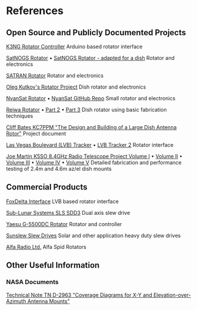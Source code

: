 # References

## Open Source and Publicly Documented Projects

[K3NG Rotator Controller](https://github.com/k3ng/k3ng_rotator_controller) Arduino based rotator interface

[SatNOGS Rotator](https://satnogs.org/documentation/projects/) &bull; [SatNOGS Rotator - adapted for a dish](https://community.libre.space/t/v3-1-dc-rotator/1145) Rotator and electronics

[SATRAN Rotator](https://www.satran.io) Rotator and electronics

[Oleg Kutkov's Rotator Project](https://olegkutkov.me/2021/02/11/small-satellite-dish-with-rotator/) Dish rotator and electronics

[NyanSat Rotator](https://nyan-sat.com/chapter0.html) &bull; [NyanSat GitHub Repo](https://github.com/RedBalloonShenanigans/antenny) Small rotator and electronics 

[Reiwa Rotator](https://reiwaembedded.com/mobile-satellite-ground-station-part-1-design-concept/) &bull; [Part 2](https://reiwaembedded.com/mobile-satellite-ground-station-part-2-assembly/) &bull; [Part 3](https://reiwaembedded.com/dish-antenna-rotatorpart-3-integration/) Dish rotator using basic fabrication techniques

[Cliff Bates KC7PPM "The Design and Building of a Large Dish Antenna Rotor"](https://www.radio-astronomy.org/pdf/LargeRadioAstronomyDishAntennaRotor_Bates_full_final.pdf) Project document

[Las Vegas Boulevard (LVB) Tracker](http://www.g6lvb.com/Articles/LVBTracker/index.htm) &bull; [LVB Tracker 2](http://www.g6lvb.com/Articles/LVBTracker2/index.htm) Rotator interface

[Joe Martin K5SO 8.4GHz Radio Telescope Project Volume I](http://www.k5so.com/project_to_build_an_8.4GHz_radio_telescope_volume_I.pdf) &bull; [Volume II](http://www.k5so.com/project_to_build_an_8.4GHz_radio_telescope_volume_II.pdf) &bull; [Volume III](http://www.k5so.com/project_to_build_an_8.4GHz_radio_telescope_volume_III.pdf) &bull; [Volume IV](http://www.k5so.com/project_to_build_an_8.4GHz_radio_telescope_volume_IV.pdf) &bull; [Volume V](http://www.k5so.com/project_to_build_an_8.4GHz_radio_telescope_volume_V.pdf) Detailed fabrication and performance testing of 2.4m and 4.6m az/el dish mounts

## Commercial Products

[FoxDelta Interface](https://www.foxdelta.com/products/satellite.htm) LVB based rotator interface

[Sub-Lunar Systems SLS SDD3](https://sub-lunar.com/products) Dual axis slew drive

[Yaesu G-5500DC Rotator](https://www.yaesu.com/indexVS.cfm?cmd=DisplayProducts&ProdCatID=104&encProdID=79A89CEC477AA3B819EE02831F3FD5B8&DivisionID=65&isArchived=0) Rotator and controller

[Sunslew Slew Drives](http://www.sunslewdrive.com) Solar and other application heavy duty slew drives

[Alfa Radio Ltd.](http://www.alfaradio.ca/) Alfa Spid Rotators


## Other Useful Information

### NASA Documents
[Technical Note TN D-2963 "Coverage Diagrams for X-Y and Elevation-over-Azimuth Antenna Mounts"](https://ntrs.nasa.gov/api/citations/19650021134/downloads/19650021134.pdf)


